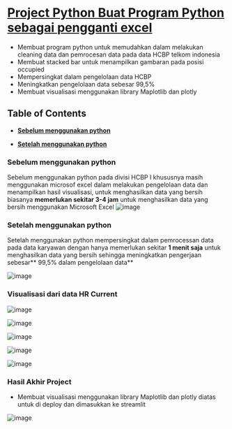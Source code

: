 # [Project Python Buat Program Python sebagai pengganti excel](https://github.com/andiainunnajib/Data_OM)
* Membuat program python untuk memudahkan dalam melakukan cleaning data dan pemrocesan data pada data HCBP telkom indonesia
* Membuat stacked bar untuk menampilkan gambaran pada posisi occupied
* Mempersingkat dalam pengelolaan data HCBP
* Meningkatkan pengelolaan data sebesar  99,5%
* Membuat visualisasi menggunakan library Maplotlib dan plotly


## Table of Contents
* **[Sebelum menggunakan python](#sebelum-menggunakan-python)**

* **[Setelah menggunakan python](#setelah-menggunakan-python)**




### Sebelum menggunakan python
Sebelum menggunakan python pada divisi HCBP I khususnya masih menggunakan microsof excel dalam melakukan pengelolaan data dan menampilkan hasil visualisasi, untuk menghasilkan data yang bersih biasanya **memerlukan sekitar 3-4 jam** untuk menghasilkan data yang bersih menggunakan Microsoft Excel
![image](https://user-images.githubusercontent.com/85381045/146636064-9eb32fc1-0e7a-4ba9-a4e8-3d4f11aeb40f.png)

### Setelah menggunakan python
Setelah menggunakan python mempersingkat dalam pemrocessan data pada data karyawan dengan hanya memerlukan sekitar **1 menit saja** untuk menghasilkan data yang bersih
sehingga meningkatkan pengerjaan sebesar** 99,5% dalam pengelolaan data**

![image](https://user-images.githubusercontent.com/85381045/146636229-41e066f5-2c9e-431c-a5cd-61773ed47e9f.png)

### Visualisasi dari data HR Current

![image](https://user-images.githubusercontent.com/85381045/146636520-52688790-353e-4d71-96e9-ddce0948855b.png)

![image](https://user-images.githubusercontent.com/85381045/146636525-d577007f-e967-4e02-a36d-f332abb9b4d1.png)

![image](https://user-images.githubusercontent.com/85381045/146636532-9b967be6-c89c-4180-9e0c-1e5fcdce8fae.png)

![image](https://user-images.githubusercontent.com/85381045/146636539-1202c6bd-8bb3-4a9c-b118-01f871eb0b21.png)

![image](https://user-images.githubusercontent.com/85381045/146636564-142d1595-ec17-44e3-a2c6-9555184f5df3.png)

### Hasil Akhir Project

* Membuat visualisasi menggunakan library Maplotlib dan plotly diatas untuk di deploy dan dimasukkan ke streamlit

![image](https://user-images.githubusercontent.com/85381045/146636622-66e9dde4-a0b6-409c-b1a7-f6f585f26452.png)


